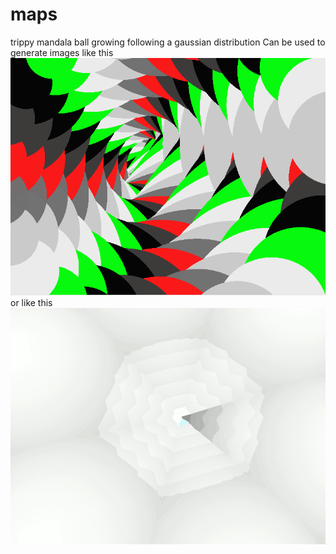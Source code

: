 # maps
trippy mandala ball growing following a gaussian distribution
Can be used to generate images like this
![alt tag](https://github.com/ReallyRad/maps/blob/previ/nice.png?raw=true)
or like this
![alt tag](https://github.com/ReallyRad/maps/blob/master/lvo.gif?raw=true)
